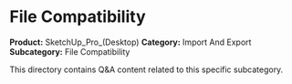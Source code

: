 # File Compatibility

**Product:** SketchUp_Pro_(Desktop)
**Category:** Import And Export
**Subcategory:** File Compatibility

This directory contains Q&A content related to this specific subcategory.
